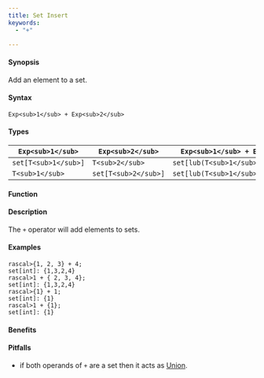 ```yaml
---
title: Set Insert
keywords:
  - "+"

---
```


#### Synopsis

Add an element to a set.

#### Syntax

`Exp<sub>1</sub> + Exp<sub>2</sub>`

#### Types


| `Exp<sub>1</sub>`    |  `Exp<sub>2</sub>`    | `Exp<sub>1</sub> + Exp<sub>2</sub>`       |
| --- | --- | --- |
| `set[T<sub>1</sub>]` |  `T<sub>2</sub>`      | `set[lub(T<sub>1</sub>,T<sub>2</sub>)]`   |
| `T<sub>1</sub>`      |  `set[T<sub>2</sub>]` | `set[lub(T<sub>1</sub>,T<sub>2</sub>)]`   |


#### Function

#### Description

The `+` operator will add elements to sets.

#### Examples


```rascal-shell
rascal>{1, 2, 3} + 4;
set[int]: {1,3,2,4}
rascal>1 + { 2, 3, 4};
set[int]: {1,3,2,4}
rascal>{1} + 1;
set[int]: {1}
rascal>1 + {1};
set[int]: {1}
```

#### Benefits

#### Pitfalls

*  if both operands of `+` are a set then it acts as [Union](/Rascal/Expressions/Values/Set/Union).


